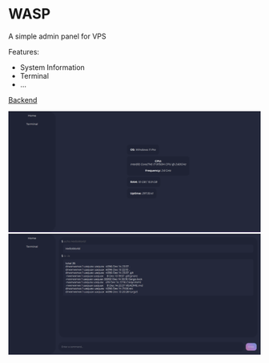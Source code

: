 # WASP

A simple admin panel for VPS

Features:

- System Information
- Terminal
- ...

<a href="https://github.com/uaquax/wasp">Backend</a>

![Home](image.png)
![Terminal](image-1.png)
